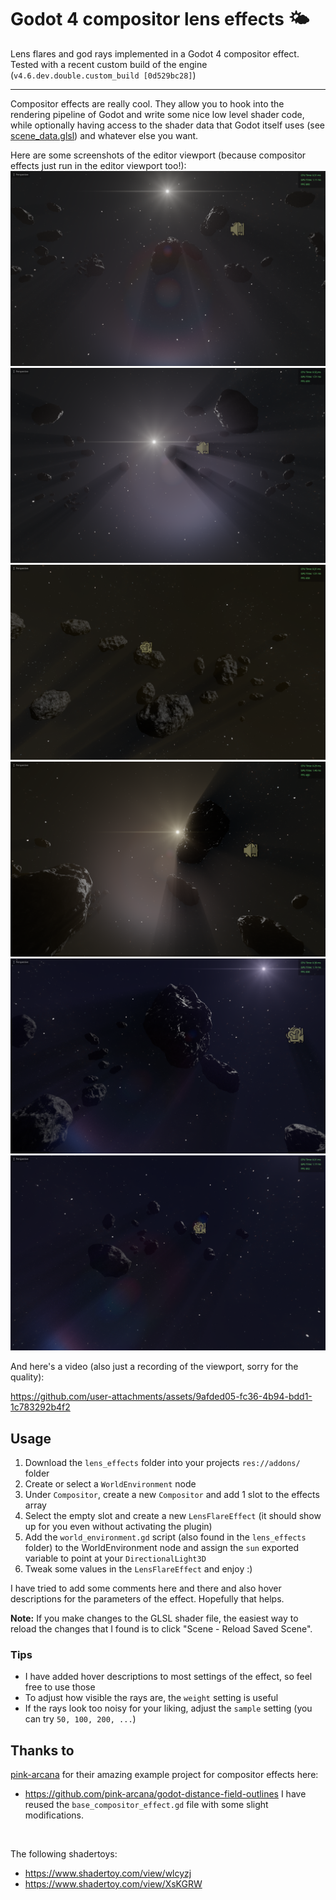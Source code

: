 # Godot 4 compositor lens effects 🌤️
Lens flares and god rays implemented in a Godot 4 compositor effect. Tested with a recent custom build of the engine (`v4.6.dev.double.custom_build [0d529bc28]`)

---

Compositor effects are really cool. They allow you to hook into the rendering pipeline of Godot and write some nice low level shader code, while optionally having access to the shader data that Godot itself uses (see [scene_data.glsl](addons/lens_effects/shader_includes/scene_data.glsl)) and whatever else you want.

Here are some screenshots of the editor viewport (because compositor effects just run in the editor viewport too!):
![screenshot1](media/screenshot1.png)
![screenshot2](media/screenshot2.png)
![screenshot3](media/screenshot3.png)
![screenshot3](media/screenshot4.png)
![screenshot3](media/screenshot5.png)
![screenshot3](media/screenshot6.png)

And here's a video (also just a recording of the viewport, sorry for the quality):

https://github.com/user-attachments/assets/9afded05-fc36-4b94-bdd1-1c783292b4f2




## Usage
1. Download the `lens_effects` folder into your projects `res://addons/` folder
2. Create or select a `WorldEnvironment` node
3. Under `Compositor`, create a new `Compositor` and add 1 slot to the effects array
4. Select the empty slot and create a new `LensFlareEffect` (it should show up for you even without activating the plugin)
5. Add the `world_environment.gd` script (also found in the `lens_effects` folder) to the WorldEnvironment node and assign the `sun` exported variable to point at your `DirectionalLight3D`
6. Tweak some values in the `LensFlareEffect` and enjoy :)

I have tried to add some comments here and there and also hover descriptions for the parameters of the effect. Hopefully that helps.

**Note:** If you make changes to the GLSL shader file, the easiest way to reload the changes that I found is to click "Scene - Reload Saved Scene".

### Tips
- I have added hover descriptions to most settings of the effect, so feel free to use those
- To adjust how visible the rays are, the `weight` setting is useful
- If the rays look too noisy for your liking, adjust the `sample` setting (you can try `50, 100, 200, ...`)


## Thanks to
[pink-arcana](https://github.com/pink-arcana) for their amazing example project for compositor effects here:
- https://github.com/pink-arcana/godot-distance-field-outlines
I have reused the `base_compositor_effect.gd` file with some slight modifications.

<br>

The following shadertoys:
- https://www.shadertoy.com/view/wlcyzj
- https://www.shadertoy.com/view/XsKGRW
